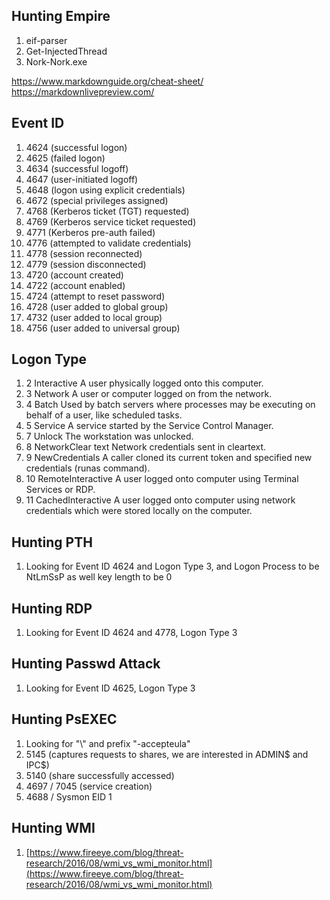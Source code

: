## Hunting Empire
1. eif-parser
2. Get-InjectedThread
3. Nork-Nork.exe

https://www.markdownguide.org/cheat-sheet/
https://markdownlivepreview.com/

## Event ID
1. 4624 (successful logon)
2. 4625 (failed logon)
3. 4634 (successful logoff)
4. 4647 (user-initiated logoff)
5. 4648 (logon using explicit credentials)
6. 4672 (special privileges assigned)
7. 4768 (Kerberos ticket (TGT) requested)
8. 4769 (Kerberos service ticket requested)
9. 4771 (Kerberos pre-auth failed)
10. 4776 (attempted to validate credentials)
11. 4778 (session reconnected)
12. 4779 (session disconnected)
13. 4720 (account created)
14. 4722 (account enabled)
15. 4724 (attempt to reset password)
16. 4728 (user added to global group)
17. 4732 (user added to local group)
18. 4756 (user added to universal group)

## Logon Type
1. 2 Interactive A user physically logged onto this computer.
2. 3 Network A user or computer logged on from the network.
3. 4 Batch Used by batch servers where processes may be executing on behalf of a user, like scheduled tasks.
4. 5 Service A service started by the Service Control Manager.
5. 7 Unlock The workstation was unlocked.
6. 8 NetworkClear text Network credentials sent in cleartext.
7. 9 NewCredentials A caller cloned its current token and specified new credentials (runas command).
8. 10 RemoteInteractive A user logged onto computer using Terminal Services or RDP.
9. 11 CachedInteractive A user logged onto computer using network credentials which were stored locally on the computer.

## Hunting PTH
1. Looking for Event ID 4624 and Logon Type 3, and Logon Process to be NtLmSsP as well key length to be 0

## Hunting RDP
1. Looking for Event ID 4624 and 4778, Logon Type 3

## Hunting Passwd Attack
1. Looking for Event ID 4625, Logon Type 3

## Hunting PsEXEC
1. Looking for "\\" and prefix "-accepteula"
2. 5145 (captures requests to shares, we are interested in ADMIN$ and IPC$)
3. 5140 (share successfully accessed)
4. 4697 / 7045 (service creation)
5. 4688 / Sysmon EID 1

## Hunting WMI
1. [https://www.fireeye.com/blog/threat-research/2016/08/wmi_vs_wmi_monitor.html](https://www.fireeye.com/blog/threat-research/2016/08/wmi_vs_wmi_monitor.html)


